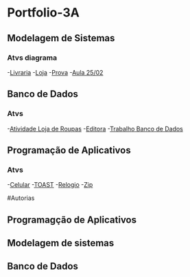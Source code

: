 # Portfolio-3A

## Modelagem de Sistemas
### Atvs diagrama

-[Livraria](Modelagem%20de%20Sistemas/AtvsDiagrama/IMG-20220218-WA0017.jpg)
-[Loja](Modelagem%20de%20Sistemas/AtvsDiagrama/Lojinhaaa.drawio.png)
-[Prova](Modelagem%20de%20Sistemas/AtvsDiagrama/Untitled%20Diagram.drawio.png)
-[Aula 25/02](Modelagem%20de%20Sistemas/AtvsDiagrama/carro_plataforma_motor.drawio.png)

## Banco de Dados 
### Atvs 

-[Atividade Loja de Roupas](Banco%20de%20Dados/Atvs/Atividade%20Loja%20de%20Roupas)
-[Editora](Banco%20de%20Dados/Atvs/Captura%20de%20Tela%20(3).png)
-[Trabalho Banco de Dados](Banco%20de%20Dados/Atvs/Trabalho%20Banco%20de%20Dados)

## Programação de Aplicativos
### Atvs

-[Celular](Programação%20de%20Aplicativos/Atvs/Captura%20de%20Tela%20(1).png)
-[TOAST](Programação%20de%20Aplicativos/Atvs/Captura%20de%20Tela%20(2).jpg)
-[Relogio](Programação%20de%20Aplicativos/Atvs/Relógio.zip)
-[Zip](Programação%20de%20Aplicativos/Atvs/zip.zip)

#Autorias 
## Programagção de Aplicativos

## Modelagem de sistemas

## Banco de Dados
